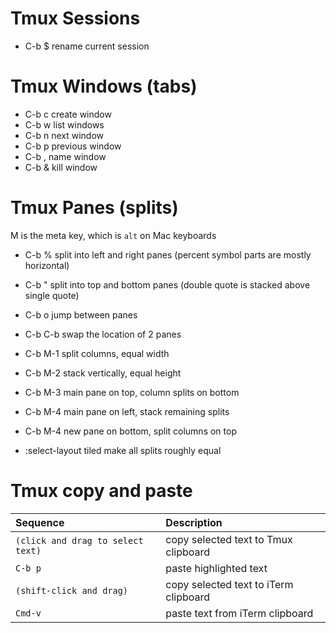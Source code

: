 # Tmux Sessions
  * C-b $  rename current session

# Tmux Windows (tabs)
  * C-b c  create window
  * C-b w  list windows
  * C-b n  next window
  * C-b p  previous window
  * C-b ,  name window
  * C-b &  kill window

# Tmux Panes (splits)
M is the meta key, which is `alt` on Mac keyboards
  * C-b %    split into left and right panes (percent symbol parts are mostly horizontal)
  * C-b "    split into top and bottom panes (double quote is stacked above single quote)
  * C-b o    jump between panes
  * C-b C-b  swap the location of 2 panes
  
  * C-b M-1  split columns, equal width
  * C-b M-2  stack vertically, equal height
  * C-b M-3  main pane on top, column splits on bottom
  * C-b M-4  main pane on left, stack remaining splits
  * C-b M-4  new pane on bottom, split columns on top

  * :select-layout tiled  make all splits roughly equal

# Tmux copy and paste
| Sequence                           | Description        |
|:-------------------------------    |:------------------ |
| `(click and drag to select text)`  | copy selected text to Tmux clipboard |
| `C-b p`                            | paste highlighted text |
| `(shift-click and drag)`  | copy selected text to iTerm clipboard |
| `Cmd-v`  | paste text from iTerm clipboard |
